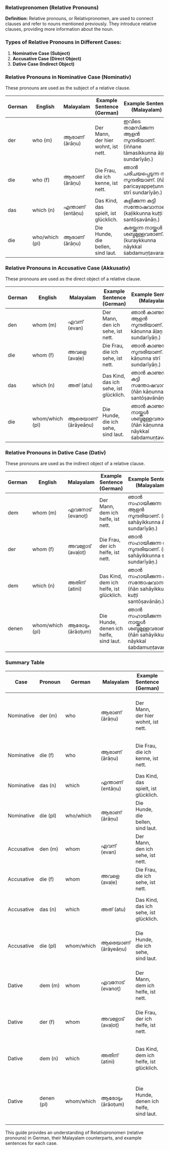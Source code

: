 ### Relativpronomen (Relative Pronouns)

**Definition:**
Relative pronouns, or Relativpronomen, are used to connect clauses and refer to nouns mentioned previously. They introduce relative clauses, providing more information about the noun.

### Types of Relative Pronouns in Different Cases:

1. **Nominative Case (Subject)**
2. **Accusative Case (Direct Object)**
3. **Dative Case (Indirect Object)**

### Relative Pronouns in Nominative Case (Nominativ)

These pronouns are used as the subject of a relative clause.

| German   | English     | Malayalam                       | Example Sentence (German)               | Example Sentence (Malayalam)                         |
|----------|-------------|---------------------------------|-----------------------------------------|------------------------------------------------------|
| der      | who (m)     | ആരാണ് (ārāṇu)                 | Der Mann, der hier wohnt, ist nett.     | ഇവിടെ താമസിക്കുന്ന ആളൻ സുന്ദരിയാണ്. (iṅṅane tāmasikkunna āḷaṉ sundarīyāṇ.)        |
| die      | who (f)     | ആരാണ് (ārāṇu)                 | Die Frau, die ich kenne, ist nett.      | ഞാൻ പരിചയപ്പെടുന്ന സ്ത്രീ സുന്ദരിയാണ്. (ñān paricayappeṭunna strī sundarīyāṇ.)     |
| das      | which (n)   | എന്താണ് (entāṇu)               | Das Kind, das spielt, ist glücklich.    | കളിക്കുന്ന കുട്ടി സന്തോഷവാനാണ്. (kaḷikkunna kuṭṭi santōṣavānāṇ.)                      |
| die      | who/which (pl) | ആരാണ് (ārāṇu)             | Die Hunde, die bellen, sind laut.       | കുരയ്ക്കുന്ന നായ്ക്കൾ ശബ്ദമുള്ളവരാണ്. (kuraykkunna nāykkal śabdamuṇṭavaraṇ.)         |

### Relative Pronouns in Accusative Case (Akkusativ)

These pronouns are used as the direct object of a relative clause.

| German   | English     | Malayalam                       | Example Sentence (German)               | Example Sentence (Malayalam)                         |
|----------|-------------|---------------------------------|-----------------------------------------|------------------------------------------------------|
| den      | whom (m)    | എവന് (evan)                    | Der Mann, den ich sehe, ist nett.       | ഞാൻ കാണുന്ന ആളൻ സുന്ദരിയാണ്. (ñān kāṇunna āḷaṉ sundarīyāṇ.)         |
| die      | whom (f)    | അവളെ (avaḷe)                  | Die Frau, die ich sehe, ist nett.       | ഞാൻ കാണുന്ന സ്ത്രീ സുന്ദരിയാണ്. (ñān kāṇunna strī sundarīyāṇ.)        |
| das      | which (n)   | അത് (atu)                     | Das Kind, das ich sehe, ist glücklich.  | ഞാൻ കാണുന്ന കുട്ടി സന്തോഷവാനാണ്. (ñān kāṇunna kuṭṭi santōṣavānāṇ.)  |
| die      | whom/which (pl) | ആരെയാണ് (ārāyeāṇu)       | Die Hunde, die ich sehe, sind laut.     | ഞാൻ കാണുന്ന നായ്ക്കൾ ശബ്ദമുള്ളവരാണ്. (ñān kāṇunna nāykkal śabdamuṇṭavaraṇ.) |

### Relative Pronouns in Dative Case (Dativ)

These pronouns are used as the indirect object of a relative clause.

| German   | English     | Malayalam                       | Example Sentence (German)               | Example Sentence (Malayalam)                         |
|----------|-------------|---------------------------------|-----------------------------------------|------------------------------------------------------|
| dem      | whom (m)    | എവനോട് (evanoṭ)                | Der Mann, dem ich helfe, ist nett.      | ഞാൻ സഹായിക്കുന്ന ആളൻ സുന്ദരിയാണ്. (ñān sahāyikkunna āḷaṉ sundarīyāṇ.)         |
| der      | whom (f)    | അവളോട് (avaḷoṭ)               | Die Frau, der ich helfe, ist nett.      | ഞാൻ സഹായിക്കുന്ന സ്ത്രീ സുന്ദരിയാണ്. (ñān sahāyikkunna strī sundarīyāṇ.)        |
| dem      | which (n)   | അതിന് (atini)                  | Das Kind, dem ich helfe, ist glücklich. | ഞാൻ സഹായിക്കുന്ന കുട്ടി സന്തോഷവാനാണ്. (ñān sahāyikkunna kuṭṭi santōṣavānāṇ.)  |
| denen    | whom/which (pl) | ആരോടും (ārāoṭum)          | Die Hunde, denen ich helfe, sind laut.  | ഞാൻ സഹായിക്കുന്ന നായ്ക്കൾ ശബ്ദമുള്ളവരാണ്. (ñān sahāyikkunna nāykkal śabdamuṇṭavaraṇ.) |

### Summary Table

| Case       | Pronoun        | German     | Malayalam             | Example Sentence (German)             | Example Sentence (Malayalam)                    |
|------------|----------------|------------|-----------------------|---------------------------------------|------------------------------------------------|
| Nominative | der (m)        | who        | ആരാണ് (ārāṇu)        | Der Mann, der hier wohnt, ist nett.   | ഇവിടെ താമസിക്കുന്ന ആളൻ സുന്ദരിയാണ്. (iṅṅane tāmasikkunna āḷaṉ sundarīyāṇ.)    |
| Nominative | die (f)        | who        | ആരാണ് (ārāṇu)        | Die Frau, die ich kenne, ist nett.    | ഞാൻ പരിചയപ്പെടുന്ന സ്ത്രീ സുന്ദരിയാണ്. (ñān paricayappeṭunna strī sundarīyāṇ.) |
| Nominative | das (n)        | which      | എന്താണ് (entāṇu)      | Das Kind, das spielt, ist glücklich.  | കളിക്കുന്ന കുട്ടി സന്തോഷവാനാണ്. (kaḷikkunna kuṭṭi santōṣavānāṇ.)                |
| Nominative | die (pl)       | who/which  | ആരാണ് (ārāṇu)        | Die Hunde, die bellen, sind laut.     | കുരയ്ക്കുന്ന നായ്ക്കൾ ശബ്ദമുള്ളവരാണ്. (kuraykkunna nāykkal śabdamuṇṭavaraṇ.)    |
| Accusative | den (m)        | whom       | എവന് (evan)           | Der Mann, den ich sehe, ist nett.     | ഞാൻ കാണുന്ന ആളൻ സുന്ദരിയാണ്. (ñān kāṇunna āḷaṉ sundarīyāṇ.)                |
| Accusative | die (f)        | whom       | അവളെ (avaḷe)         | Die Frau, die ich sehe, ist nett.     | ഞാൻ കാണുന്ന സ്ത്രീ സുന്ദരിയാണ്. (ñān kāṇunna strī sundarīyāṇ.)               |
| Accusative | das (n)        | which      | അത് (atu)            | Das Kind, das ich sehe, ist glücklich.| ഞാൻ കാണുന്ന കുട്ടി സന്തോഷവാനാണ്. (ñān kāṇunna kuṭṭi santōṣavānāṇ.)          |
| Accusative | die (pl)       | whom/which | ആരെയാണ് (ārāyeāṇu) | Die Hunde, die ich sehe, sind laut.   | ഞാൻ കാണുന്ന നായ്ക്കൾ ശബ്ദമുള്ളവരാണ്. (ñān kāṇunna nāykkal śabdamuṇṭavaraṇ.)  |
| Dative     | dem (m)        | whom       | എവനോട് (evanoṭ)      | Der Mann, dem ich helfe, ist nett.    | ഞാൻ സഹായിക്കുന്ന ആളൻ സുന്ദരിയാണ്. (ñān sahāyikkunna āḷaṉ sundarīyāṇ.)      |
| Dative     | der (f)        | whom       | അവളോട് (avaḷoṭ)      | Die Frau, der ich helfe, ist nett.    | ഞാൻ സഹായിക്കുന്ന സ്ത്രീ സുന്ദരിയാണ്. (ñān sahāyikkunna strī sundarīyāṇ.)     |
| Dative     | dem (n)        | which      | അതിന് (atini)         | Das Kind, dem ich helfe, ist glücklich.| ഞാൻ സഹായിക്കുന്ന കുട്ടി സന്തോഷവാനാണ്. (ñān sahāyikkunna kuṭṭi santōṣavānāṇ.) |
| Dative     | denen (pl)     | whom/which | ആരോടും (ārāoṭum)    | Die Hunde, denen ich helfe, sind laut.| ഞാൻ സഹായിക്കുന്ന നായ്ക്കൾ ശബ്ദമുള്ളവരാണ്. (ñān sahāyikkunna nāykkal śabdamuṇṭavaraṇ.) |

This guide provides an understanding of Relativpronomen (relative pronouns) in German, their Malayalam counterparts, and example sentences for each case.